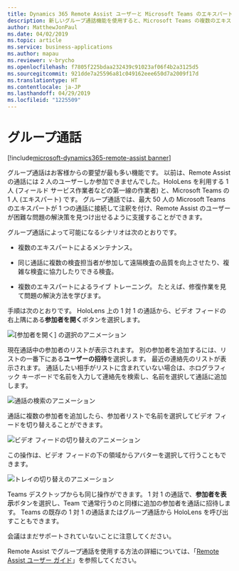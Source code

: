 ```yaml
---
title: Dynamics 365 Remote Assist ユーザーと Microsoft Teams のエキスパートの間のグループ通話
description: 新しいグループ通話機能を使用すると、Microsoft Teams の複数のエキスパートが Dynamics 365 Remote Assist でユーザーを支援できます。
author: MatthewJonPaul
ms.date: 04/02/2019
ms.topic: article
ms.service: business-applications
ms.author: mapau
ms.reviewer: v-brycho
ms.openlocfilehash: f7805f225bdaa232439c91023af06f4b2a3125d5
ms.sourcegitcommit: 921dde7a25596a81c049162eee650d7a2009f17d
ms.translationtype: HT
ms.contentlocale: ja-JP
ms.lasthandoff: 04/29/2019
ms.locfileid: "1225509"
---
```

#  <a name="group-calling"></a>グループ通話
[!include[microsoft-dynamics365-remote-assist banner](../../includes/microsoft-dynamics365-remote-assist.md)]


グループ通話はお客様からの要望が最も多い機能です。 以前は、Remote Assist の通話には 2 人のユーザーしか参加できませんでした。HoloLens を利用する 1 人 (フィールド サービス作業者などの第一線の作業者) と、Microsoft Teams の 1 人 (エキスパート) です。 グループ通話では、最大 50 人の Microsoft Teams のエキスパートが 1 つの通話に接続して注釈を付け、Remote Assist のユーザーが困難な問題の解決策を見つけ出せるように支援することができます。

グループ通話によって可能になるシナリオは次のとおりです。

- 複数のエキスパートによるメンテナンス。

- 同じ通話に複数の検査担当者が参加して遠隔検査の品質を向上させたり、複雑な検査に協力したりできる検査。 

- 複数のエキスパートによるライブ トレーニング。 たとえば、修復作業を見て問題の解決方法を学びます。

手順は次のとおりです。 HoloLens 上の 1 対 1 の通話から、ビデオ フィードの右上隅にある**参加者を開く**ボタンを選択します。 

![\[参加者を開く\] の選択のアニメーション](media/GC_OpenParticipantsList.gif "\[参加者を開く\] の選択のアニメーション")

現在通話中の参加者のリストが表示されます。 別の参加者を追加するには、リストの一番下にある**ユーザーの招待**を選択します。 最近の連絡先のリストが表示されます。 通話したい相手がリストに含まれていない場合は、ホログラフィック キーボードで名前を入力して連絡先を検索し、名前を選択して通話に追加します。

![通話の検索のアニメーション](media/GC_SearchCall.gif "通話の検索のアニメーション")

通話に複数の参加者を追加したら、参加者リストで名前を選択してビデオ フィードを切り替えることができます。 

![ビデオ フィードの切り替えのアニメーション](media/GC_SwitchfromList.gif "ビデオ フィードの切り替えのアニメーション")

この操作は、ビデオ フィードの下の領域からアバターを選択して行うこともできます。

![トレイの切り替えのアニメーション](media/GC_SwitchfromBar.gif "トレイの切り替えのアニメーション")

Teams デスクトップからも同じ操作ができます。 1 対 1 の通話で、**参加者を表示**ボタンを選択し、Team で通常行うのと同様に追加の参加者を通話に招待します。 Teams の既存の 1 対 1 の通話またはグループ通話から HoloLens を呼び出すこともできます。 

会議はまだサポートされていないことに注意してください。 

Remote Assist でグループ通話を使用する方法の詳細については、「[Remote Assist ユーザー ガイド](https://docs.microsoft.com/dynamics365/mixed-reality/remote-assist/user-guide)」を参照してください。 

